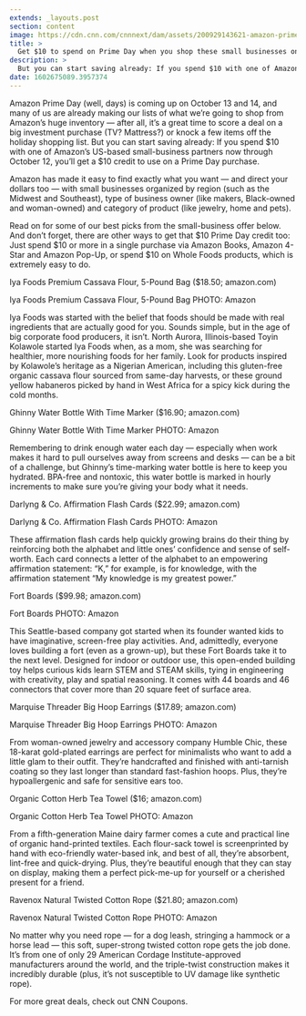 ```yaml
--- 
extends: _layouts.post 
section: content 
image: https://cdn.cnn.com/cnnnext/dam/assets/200929143621-amazon-prime-credit-lead-super-169.jpg 
title: > 
  Get $10 to spend on Prime Day when you shop these small businesses on Amazon 
description: > 
  But you can start saving already: If you spend $10 with one of Amazon’s US-based small-business partners now through October 12, you’ll get a $10 credit to use on a Prime Day purchase.And don’t forget, there are other ways to get that $10 Prime Day credit too: Just spend $10 or more in a single purchase via Amazon Books, Amazon 4-Star and Amazon Pop-Up, or spend $10 on Whole Foods products, which is extremely easy to do.Ghinny Water Bottle With Time Marker ($16.90; amazon.com)Ghinny Water Bottle With Time Marker PHOTO: AmazonRemembering to drink enough water each day — especially when work makes it hard to pull ourselves away from screens and desks — can be a bit of a challenge, but Ghinny’s time-marking water bottle is here to keep you hydrated.BPA-free and nontoxic, this water bottle is marked in hourly increments to make sure you’re giving your body what it needs.Ravenox Natural Twisted Cotton Rope ($21.80; amazon.com)Ravenox Natural Twisted Cotton Rope PHOTO: AmazonNo matter why you need rope — for a dog leash, stringing a hammock or a horse lead — this soft, super-strong twisted cotton rope gets the job done. 
date: 1602675089.3957374 
--- 
```

Amazon Prime Day (well, days) is coming up on October 13 and 14, and many of us are already making our lists of what we’re going to shop from Amazon’s huge inventory — after all, it’s a great time to score a deal on a big investment purchase (TV? Mattress?) or knock a few items off the holiday shopping list. But you can start saving already: If you spend $10 with one of Amazon’s US-based small-business partners now through October 12, you’ll get a $10 credit to use on a Prime Day purchase.

Amazon has made it easy to find exactly what you want — and direct your dollars too — with small businesses organized by region (such as the Midwest and Southeast), type of business owner (like makers, Black-owned and woman-owned) and category of product (like jewelry, home and pets).

Read on for some of our best picks from the small-business offer below. And don’t forget, there are other ways to get that $10 Prime Day credit too: Just spend $10 or more in a single purchase via Amazon Books, Amazon 4-Star and Amazon Pop-Up, or spend $10 on Whole Foods products, which is extremely easy to do.

Iya Foods Premium Cassava Flour, 5-Pound Bag ($18.50; amazon.com)

Iya Foods Premium Cassava Flour, 5-Pound Bag PHOTO: Amazon

Iya Foods was started with the belief that foods should be made with real ingredients that are actually good for you. Sounds simple, but in the age of big corporate food producers, it isn’t. North Aurora, Illinois-based Toyin Kolawole started Iya Foods when, as a mom, she was searching for healthier, more nourishing foods for her family. Look for products inspired by Kolawole’s heritage as a Nigerian American, including this gluten-free organic cassava flour sourced from same-day harvests, or these ground yellow habaneros picked by hand in West Africa for a spicy kick during the cold months.

Ghinny Water Bottle With Time Marker ($16.90; amazon.com)

Ghinny Water Bottle With Time Marker PHOTO: Amazon

Remembering to drink enough water each day — especially when work makes it hard to pull ourselves away from screens and desks — can be a bit of a challenge, but Ghinny’s time-marking water bottle is here to keep you hydrated. BPA-free and nontoxic, this water bottle is marked in hourly increments to make sure you’re giving your body what it needs.

Darlyng & Co. Affirmation Flash Cards ($22.99; amazon.com)

Darlyng & Co. Affirmation Flash Cards PHOTO: Amazon

These affirmation flash cards help quickly growing brains do their thing by reinforcing both the alphabet and little ones’ confidence and sense of self-worth. Each card connects a letter of the alphabet to an empowering affirmation statement: “K,” for example, is for knowledge, with the affirmation statement “My knowledge is my greatest power.”

Fort Boards ($99.98; amazon.com)

Fort Boards PHOTO: Amazon

This Seattle-based company got started when its founder wanted kids to have imaginative, screen-free play activities. And, admittedly, everyone loves building a fort (even as a grown-up), but these Fort Boards take it to the next level. Designed for indoor or outdoor use, this open-ended building toy helps curious kids learn STEM and STEAM skills, tying in engineering with creativity, play and spatial reasoning. It comes with 44 boards and 46 connectors that cover more than 20 square feet of surface area.

Marquise Threader Big Hoop Earrings ($17.89; amazon.com)

Marquise Threader Big Hoop Earrings PHOTO: Amazon

From woman-owned jewelry and accessory company Humble Chic, these 18-karat gold-plated earrings are perfect for minimalists who want to add a little glam to their outfit. They’re handcrafted and finished with anti-tarnish coating so they last longer than standard fast-fashion hoops. Plus, they’re hypoallergenic and safe for sensitive ears too.

Organic Cotton Herb Tea Towel ($16; amazon.com)

Organic Cotton Herb Tea Towel PHOTO: Amazon

From a fifth-generation Maine dairy farmer comes a cute and practical line of organic hand-printed textiles. Each flour-sack towel is screenprinted by hand with eco-friendly water-based ink, and best of all, they’re absorbent, lint-free and quick-drying. Plus, they’re beautiful enough that they can stay on display, making them a perfect pick-me-up for yourself or a cherished present for a friend.

Ravenox Natural Twisted Cotton Rope ($21.80; amazon.com)

Ravenox Natural Twisted Cotton Rope PHOTO: Amazon

No matter why you need rope — for a dog leash, stringing a hammock or a horse lead — this soft, super-strong twisted cotton rope gets the job done. It’s from one of only 29 American Cordage Institute-approved manufacturers around the world, and the triple-twist construction makes it incredibly durable (plus, it’s not susceptible to UV damage like synthetic rope).

For more great deals, check out CNN Coupons.